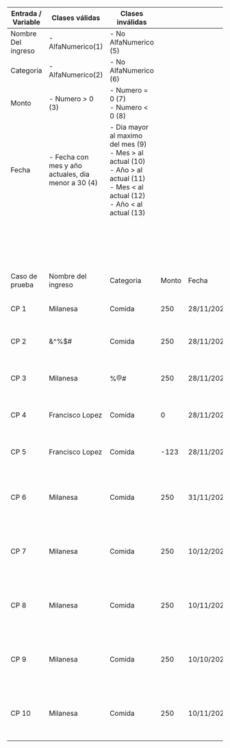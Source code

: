 | Entrada / Variable | Clases válidas                                      | Clases inválidas                                                                                                                               |       |            |                                                                   |                                  |                    |        |                           |
| ------------------ | --------------------------------------------------- | ---------------------------------------------------------------------------------------------------------------------------------------------- | ----- | ---------- | ----------------------------------------------------------------- | -------------------------------- | ------------------ | ------ | ------------------------- |
| Nombre Del ingreso | \- AlfaNumerico(1)                                  | \- No AlfaNumerico (5)                                                                                                                         |       |            |                                                                   |                                  |                    |        |                           |
| Categoria          | \- AlfaNumerico(2)                                  | \- No AlfaNumerico (6)                                                                                                                         |       |            |                                                                   |                                  |                    |        |                           |
| Monto              | \- Numero > 0 (3)                                   | \- Numero = 0 (7)<br>\- Numero < 0 (8)                                                                                                         |       |            |                                                                   |                                  |                    |        |                           |
| Fecha              | \- Fecha con mes y año actuales, dia menor a 30 (4) | \- Dia mayor al maximo del mes (9)<br>\- Mes > al actual (10)<br>\- Año > al actual (11)<br>\- Mes < al actual (12)<br>\- Año < al actual (13) |       |            |                                                                   |                                  |                    |        |                           |
|                    |                                                     |                                                                                                                                                |       |            |                                                                   |                                  | EJECUCION          |
|                    |                                                     |                                                                                                                                                |       |            |                                                                   |                                  | Resultado obtenido | Estado | Link al defecto en GitHub |
| Caso de prueba     | Nombre del ingreso                                  | Categoria                                                                                                                                      | Monto | Fecha      | Resultado esperado                                                | Clases de equivalencia cubiertas |                    |        |                           |
| CP 1               | Milanesa                                            | Comida                                                                                                                                         | 250   | 28/11/2021 | ingreso agregado exitosamente                                     | 1,2,3,4                          |                    |        |                           |
| CP 2               | &^%$#                                               | Comida                                                                                                                                         | 250   | 28/11/2021 | Mensaje: El nombre ingresado no es valido                         | 5,2,3,4                          |                    |        |                           |
| CP 3               | Milanesa                                            | %$^@$#                                                                                                                                         | 250   | 28/11/2021 | Mensaje: La categoria ingresada no es valida                      | 1,6,3,4                          |                    |        |                           |
| CP 4               | Francisco Lopez                                     | Comida                                                                                                                                         | 0     | 28/11/2021 | Mensaje: El monto ingresado no es valido                          | 1,2,7,4                          |                    |        |                           |
| CP 5               | Francisco Lopez                                     | Comida                                                                                                                                         | \-123 | 28/11/2021 | Mensaje: El monto ingresado no es valido                          | 1,2,8,4                          |                    |        |                           |
| CP 6               | Milanesa                                            | Comida                                                                                                                                         | 250   | 31/11/2021 | Mensaje: La fecha ingresada no se encuentra en formato DD/MM/YYYY | 1,2,3,9                          |                    |        |                           |
| CP 7               | Milanesa                                            | Comida                                                                                                                                         | 250   | 10/12/2021 | Mensaje: La fecha ingresada no se encuentra en mes o año actual   | 1,2,3,10                         |                    |        |                           |
| CP 8               | Milanesa                                            | Comida                                                                                                                                         | 250   | 10/11/2022 | Mensaje: La fecha ingresada no se encuentra en mes o año actual   | 1,2,3,11                         |                    |        |                           |
| CP 9               | Milanesa                                            | Comida                                                                                                                                         | 250   | 10/10/2021 | Mensaje: La fecha ingresada no se encuentra en mes o año actual   | 1,2,3,12                         |                    |        |                           |
| CP 10              | Milanesa                                            | Comida                                                                                                                                         | 250   | 10/11/2020 | Mensaje: La fecha ingresada no se encuentra en mes o año actual   | 1,2,3,13                         |                    |        |
